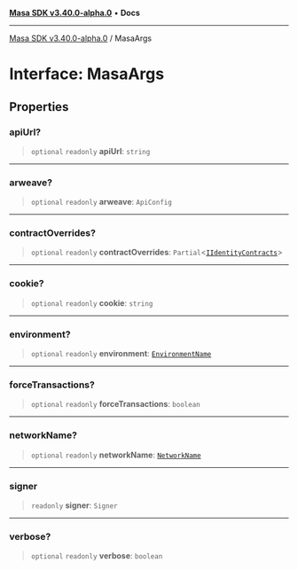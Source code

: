 [**Masa SDK v3.40.0-alpha.0**](../README.md) • **Docs**

***

[Masa SDK v3.40.0-alpha.0](../globals.md) / MasaArgs

# Interface: MasaArgs

## Properties

### apiUrl?

> `optional` `readonly` **apiUrl**: `string`

***

### arweave?

> `optional` `readonly` **arweave**: `ApiConfig`

***

### contractOverrides?

> `optional` `readonly` **contractOverrides**: `Partial`\<[`IIdentityContracts`](IIdentityContracts.md)\>

***

### cookie?

> `optional` `readonly` **cookie**: `string`

***

### environment?

> `optional` `readonly` **environment**: [`EnvironmentName`](../type-aliases/EnvironmentName.md)

***

### forceTransactions?

> `optional` `readonly` **forceTransactions**: `boolean`

***

### networkName?

> `optional` `readonly` **networkName**: [`NetworkName`](../type-aliases/NetworkName.md)

***

### signer

> `readonly` **signer**: `Signer`

***

### verbose?

> `optional` `readonly` **verbose**: `boolean`
